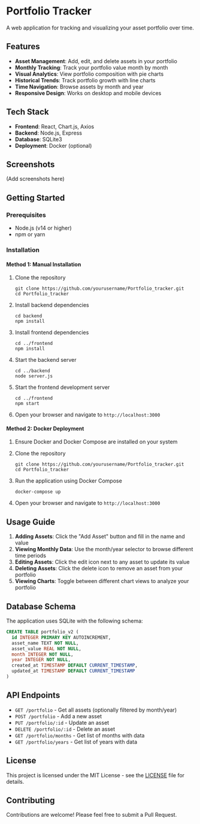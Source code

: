 # Portfolio Tracker

A web application for tracking and visualizing your asset portfolio over time.

## Features

- **Asset Management**: Add, edit, and delete assets in your portfolio
- **Monthly Tracking**: Track your portfolio value month by month
- **Visual Analytics**: View portfolio composition with pie charts
- **Historical Trends**: Track portfolio growth with line charts
- **Time Navigation**: Browse assets by month and year
- **Responsive Design**: Works on desktop and mobile devices

## Tech Stack

- **Frontend**: React, Chart.js, Axios
- **Backend**: Node.js, Express
- **Database**: SQLite3
- **Deployment**: Docker (optional)

## Screenshots

(Add screenshots here)

## Getting Started

### Prerequisites

- Node.js (v14 or higher)
- npm or yarn

### Installation

#### Method 1: Manual Installation

1. Clone the repository
   ```
   git clone https://github.com/yourusername/Portfolio_tracker.git
   cd Portfolio_tracker
   ```

2. Install backend dependencies
   ```
   cd backend
   npm install
   ```

3. Install frontend dependencies
   ```
   cd ../frontend
   npm install
   ```

4. Start the backend server
   ```
   cd ../backend
   node server.js
   ```

5. Start the frontend development server
   ```
   cd ../frontend
   npm start
   ```

6. Open your browser and navigate to `http://localhost:3000`

#### Method 2: Docker Deployment

1. Ensure Docker and Docker Compose are installed on your system

2. Clone the repository
   ```
   git clone https://github.com/yourusername/Portfolio_tracker.git
   cd Portfolio_tracker
   ```

3. Run the application using Docker Compose
   ```
   docker-compose up
   ```

4. Open your browser and navigate to `http://localhost:3000`

## Usage Guide

1. **Adding Assets**: Click the "Add Asset" button and fill in the name and value
2. **Viewing Monthly Data**: Use the month/year selector to browse different time periods
3. **Editing Assets**: Click the edit icon next to any asset to update its value
4. **Deleting Assets**: Click the delete icon to remove an asset from your portfolio
5. **Viewing Charts**: Toggle between different chart views to analyze your portfolio

## Database Schema

The application uses SQLite with the following schema:

```sql
CREATE TABLE portfolio_v2 (
  id INTEGER PRIMARY KEY AUTOINCREMENT,
  asset_name TEXT NOT NULL,
  asset_value REAL NOT NULL,
  month INTEGER NOT NULL,
  year INTEGER NOT NULL,
  created_at TIMESTAMP DEFAULT CURRENT_TIMESTAMP,
  updated_at TIMESTAMP DEFAULT CURRENT_TIMESTAMP
)
```

## API Endpoints

- `GET /portfolio` - Get all assets (optionally filtered by month/year)
- `POST /portfolio` - Add a new asset
- `PUT /portfolio/:id` - Update an asset
- `DELETE /portfolio/:id` - Delete an asset
- `GET /portfolio/months` - Get list of months with data
- `GET /portfolio/years` - Get list of years with data

## License

This project is licensed under the MIT License - see the [LICENSE](LICENSE) file for details.

## Contributing

Contributions are welcome! Please feel free to submit a Pull Request.